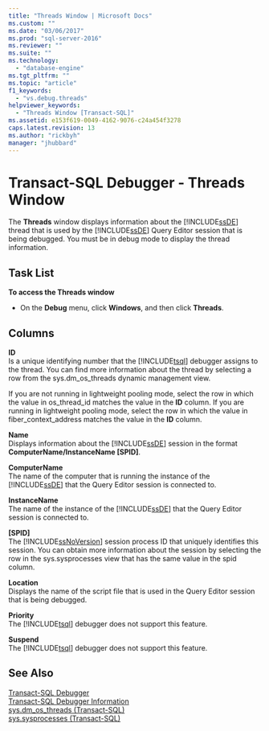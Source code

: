 ```yaml
---
title: "Threads Window | Microsoft Docs"
ms.custom: ""
ms.date: "03/06/2017"
ms.prod: "sql-server-2016"
ms.reviewer: ""
ms.suite: ""
ms.technology: 
  - "database-engine"
ms.tgt_pltfrm: ""
ms.topic: "article"
f1_keywords: 
  - "vs.debug.threads"
helpviewer_keywords: 
  - "Threads Window [Transact-SQL]"
ms.assetid: e153f619-0049-4162-9076-c24a454f3278
caps.latest.revision: 13
ms.author: "rickbyh"
manager: "jhubbard"
---
```

# Transact-SQL Debugger - Threads Window
  The **Threads** window displays information about the [!INCLUDE[ssDE](../../analysis-services/instances/install/windows/includes/ssde-md.md)] thread that is used by the [!INCLUDE[ssDE](../../analysis-services/instances/install/windows/includes/ssde-md.md)] Query Editor session that is being debugged. You must be in debug mode to display the thread information.  
  
## Task List  
 **To access the Threads window**  
  
-   On the **Debug** menu, click **Windows**, and then click **Threads**.  
  
## Columns  
 **ID**  
 Is a unique identifying number that the [!INCLUDE[tsql](../../advanced-analytics/r-services/includes/tsql-md.md)] debugger assigns to the thread. You can find more information about the thread by selecting a row from the sys.dm_os_threads dynamic management view.  
  
 If you are not running in lightweight pooling mode, select the row in which the value in os_thread_id matches the value in the **ID** column. If you are running in lightweight pooling mode, select the row in which the value in fiber_context_address matches the value in the **ID** column.  
  
 **Name**  
 Displays information about the [!INCLUDE[ssDE](../../analysis-services/instances/install/windows/includes/ssde-md.md)] session in the format **ComputerName/InstanceName [SPID]**.  
  
 **ComputerName**  
 The name of the computer that is running the instance of the [!INCLUDE[ssDE](../../analysis-services/instances/install/windows/includes/ssde-md.md)] that the Query Editor session is connected to.  
  
 **InstanceName**  
 The name of the instance of the [!INCLUDE[ssDE](../../analysis-services/instances/install/windows/includes/ssde-md.md)] that the Query Editor session is connected to.  
  
 **[SPID]**  
 The [!INCLUDE[ssNoVersion](../../advanced-analytics/r-services/includes/ssnoversion-md.md)] session process ID that uniquely identifies this session. You can obtain more information about the session by selecting the row in the sys.sysprocesses view that has the same value in the spid column.  
  
 **Location**  
 Displays the name of the script file that is used in the Query Editor session that is being debugged.  
  
 **Priority**  
 The [!INCLUDE[tsql](../../advanced-analytics/r-services/includes/tsql-md.md)] debugger does not support this feature.  
  
 **Suspend**  
 The [!INCLUDE[tsql](../../advanced-analytics/r-services/includes/tsql-md.md)] debugger does not support this feature.  
  
## See Also  
 [Transact-SQL Debugger](../../relational-databases/scripting/transact-sql-debugger.md)   
 [Transact-SQL Debugger Information](../../relational-databases/scripting/transact-sql-debugger-information.md)   
 [sys.dm_os_threads &#40;Transact-SQL&#41;](../../relational-databases/reference/system-dynamic-management-views/sys.dm-os-threads-transact-sql.md)   
 [sys.sysprocesses &#40;Transact-SQL&#41;](../../relational-databases/reference/system-compatibility-views/sys.sysprocesses-transact-sql.md)  
  
  